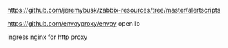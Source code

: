 https://github.com/jeremybusk/zabbix-resources/tree/master/alertscripts

https://github.com/envoyproxy/envoy open lb

ingress nginx for http proxy
